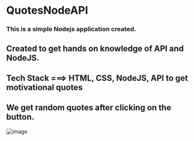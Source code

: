 # QuotesNodeAPI


### This is a simple Nodejs application created.
## Created to get hands on knowledge of API and NodeJS.

## Tech Stack ===> HTML, CSS, NodeJS, API to get motivational quotes

## We get random quotes after clicking on the button.


![image](https://user-images.githubusercontent.com/82174253/187084695-a5616715-8784-4faa-94c0-67c8560dad46.png)
